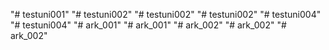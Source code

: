 "# testuni001" 
"# testuni002" 
"# testuni002" 
"# testuni002" 
"# testuni004" 
"# testuni004" 
"# ark_001" 
"# ark_001" 
"# ark_002" 
"# ark_002" 
"# ark_002" 
